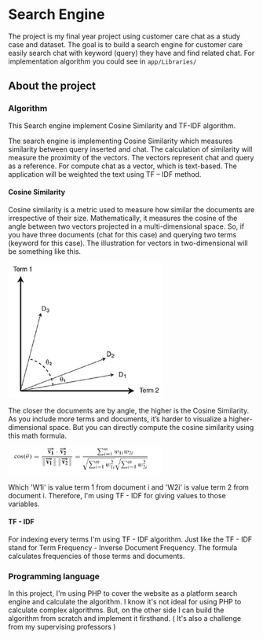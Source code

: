 # Search Engine
The project is my final year project using customer care chat as a study case and dataset. The goal is to build a search engine for customer care easily search chat with keyword (query) they have and find related chat.
For implementation algorithm you could see in `app/Libraries/`

## About the project
### Algorithm

This Search engine implement Cosine Similarity and TF-IDF algorithm.

The search engine is implementing Cosine Similarity which measures similarity between query inserted and chat. The calculation of similarity will measure the proximity of the vectors. The vectors represent chat and query as a reference. For compute chat as a vector, which is text-based. The application will be weighted the text using TF – IDF method.

#### Cosine Similarity

Cosine similarity is a metric used to measure how similar the documents are irrespective of their size. Mathematically, it measures the cosine of the angle between two vectors projected in a multi-dimensional space. So, if you have three documents (chat for this case) and querying two terms (keyword for this case). The illustration for vectors in two-dimensional will be something like this.

![image](pictures-for-readme/two-dimensional-vector.jpg) 

The closer the documents are by angle, the higher is the Cosine Similarity. As you include more terms and documents, it’s harder to visualize a higher-dimensional space. But you can directly compute the cosine similarity using this math formula.

![image](pictures-for-readme/cosine-similarity-formula.jpg)

Which 'W1i' is value term 1 from document i and 'W2i' is value term 2 from document i. Therefore, I'm using TF - IDF for giving values to those variables.

#### TF - IDF

For indexing every terms I'm using TF - IDF algorithm. Just like the TF - IDF stand for Term Frequency - Inverse Document Frequency. The formula calculates frequencies of those terms and documents.

### Programming language

In this project, I'm using PHP to cover the website as a platform search engine and calculate the algorithm. I know it's not ideal for using PHP to calculate complex algorithms. But, on the other side I can build the algorithm from scratch and implement it firsthand. ( It's also a challenge from my supervising professors )

